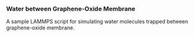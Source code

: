 ### Water between Graphene-Oxide Membrane
A sample LAMMPS script for simulating water molecules trapped between graphene-oxide membrane. 